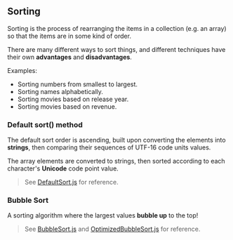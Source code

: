 ## Sorting

Sorting is the process of rearranging the items in a collection (e.g. an array) so that the items are in some kind of order.

There are many different ways to sort things, and different techniques have their own **advantages** and **disadvantages**.

Examples:

- Sorting numbers from smallest to largest.
- Sorting names alphabetically.
- Sorting movies based on release year.
- Sorting movies based on revenue.

### Default sort() method

The default sort order is ascending, built upon converting the elements into **strings**, then comparing their sequences of UTF-16 code units values.

The array elements are converted to strings, then sorted according to each character's **Unicode** code point value.

> See [DefaultSort.js](DefaultSort.js) for reference.

### Bubble Sort

A sorting algorithm where the largest values **bubble up** to the top!

> See [BubbleSort.js](BubbleSort.js) and [OptimizedBubbleSort.js](OptimizedBubbleSort.js) for reference.
